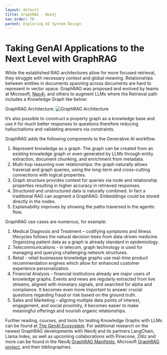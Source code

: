 ```yaml
---
layout: default
title: GraphRAG - Neo4j
nav_order: 70
parent: Exploring AI System Design
---
```


# Taking GenAI Applications to the Next Level with GraphRAG

While the established RAG architectures allow for more focused retrieval, they struggle with necessary context and global meaning. Relationships between entities in documents spanning across documents are hard to represent in vector space. GraphRAG was proposed and evolved by teams at Microsoft, [Neo4j](https://neo4j.com/), and others to augment LLMs where the Retrieval path includes a Knowledge Graph like below: 

GraphRAG Architecture: 
![GraphRAG Architecture]({{site.baseurl}}/exploring/GraphRAG/graphrag-architecture.png)

It’s also possible to construct a property graph as a knowledge base and use it for much better responses to questions therefore reducing hallucinations and validating answers via constraints.

GraphRAG adds the following components to the Generative AI workflow.

1. Represent knowledge as a graph. The graph can be created from an existing knowledge graph or even generated by LLMs through entity extraction, document chunking, and enrichment from metadata.
2. Multi-hop reasoning over relationships: the graph naturally allows traversal and graph queries, using the long-term and cross-cutting connections with logical properties.
3. Graph structure provides context for queries via node and relationship properties resulting in higher accuracy in retrieved responses.
4. Structured and unstructured data is naturally combined. In fact a traditional RAG can augment a GraphRAG. Embeddings could be stored directly in the nodes.
5. Explainability improves by showing the paths traversed in the agentic flow.

GraphRAG use cases are numerous, for example:
1. Medical Diagnosis and Treatment – codifying symptoms and illness lifecycles follows the natural decision trees from data-driven medicine. Organizing patient data as a graph is already standard in epidemiology.
2. Telecommunications - in telecom, graph technology is used for managing and querying challenging network structures.
3. Retail - retail businesses knowledge graphs use real-time product recommendation engines which allow for enhanced customer experience personalization.
4. Financial Analysis – financial institutions already are major users of knowledge graphs.  Events and news are regularly extracted from live streams, aligned with monetary signals, and searched for alpha and compliance. It becomes even more important to answer crucial questions regarding fraud or risk based on the ground truth.
5. Sales and Marketing – aligning multiple data points of interest, engagement, and social proximity, it becomes easier to make meaningful offerings and nourish organic relationships.


Further reading, courses, and tools for testing Knowledge Graphs with LLMs can be found at [The GenAI Ecosystem](https://neo4j.com/labs/genai-ecosystem/). For additional research on the newest GraphRAG developments with Neo4j and its partners LangChain, Llama Index, as well as upcoming collaborations with Pinecone, Zilliz and more can be found in the Neo4j [GraphRAG Manifesto](https://neo4j.com/blog/graphrag-manifesto/), Microsoft [GraphRAG project](https://www.microsoft.com/en-us/research/project/graphrag/), and their bibliographies.



